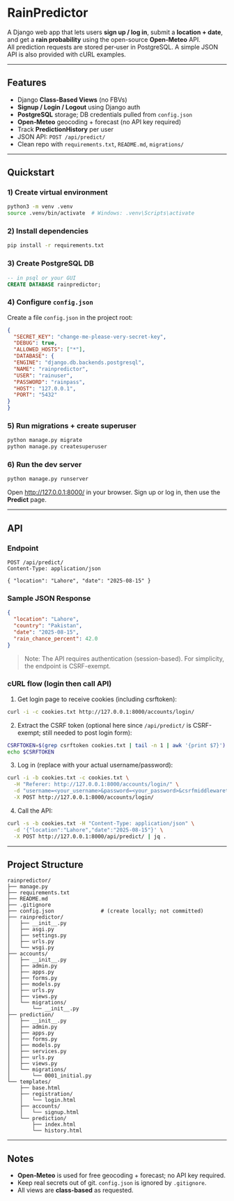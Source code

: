# RainPredictor

A Django web app that lets users **sign up / log in**, submit a **location + date**, and get a **rain probability** using the open-source **Open‑Meteo** API.  
All prediction requests are stored per‑user in PostgreSQL. A simple JSON API is also provided with cURL examples.

---

## Features

- Django **Class-Based Views** (no FBVs)
- **Signup / Login / Logout** using Django auth
- **PostgreSQL** storage; DB credentials pulled from `config.json`
- **Open‑Meteo** geocoding + forecast (no API key required)
- Track **PredictionHistory** per user
- JSON API: `POST /api/predict/`
- Clean repo with `requirements.txt`, `README.md`, `migrations/`

---

## Quickstart

### 1) Create virtual environment
```bash
python3 -m venv .venv
source .venv/bin/activate  # Windows: .venv\Scripts\activate
```

### 2) Install dependencies
```bash
pip install -r requirements.txt
```

### 3) Create PostgreSQL DB
```sql
-- in psql or your GUI
CREATE DATABASE rainpredictor;
```

### 4) Configure `config.json`
Create a file `config.json` in the project root:
```json
{
  "SECRET_KEY": "change-me-please-very-secret-key",
  "DEBUG": true,
  "ALLOWED_HOSTS": ["*"],
  "DATABASE": {
  "ENGINE": "django.db.backends.postgresql",
  "NAME": "rainpredictor",
  "USER": "rainuser",
  "PASSWORD": "rainpass",
  "HOST": "127.0.0.1",
  "PORT": "5432"
}
}
```

### 5) Run migrations + create superuser
```bash
python manage.py migrate
python manage.py createsuperuser
```

### 6) Run the dev server
```bash
python manage.py runserver
```

Open http://127.0.0.1:8000/ in your browser. Sign up or log in, then use the **Predict** page.

---

## API

### Endpoint
```
POST /api/predict/
Content-Type: application/json

{ "location": "Lahore", "date": "2025-08-15" }
```

### Sample JSON Response
```json
{
  "location": "Lahore",
  "country": "Pakistan",
  "date": "2025-08-15",
  "rain_chance_percent": 42.0
}
```

> Note: The API requires authentication (session-based). For simplicity, the endpoint is CSRF-exempt.

### cURL flow (login then call API)

1) Get login page to receive cookies (including csrftoken):

```bash
curl -i -c cookies.txt http://127.0.0.1:8000/accounts/login/
```

2) Extract the CSRF token (optional here since `/api/predict/` is CSRF-exempt; still needed to post login form):

```bash
CSRFTOKEN=$(grep csrftoken cookies.txt | tail -n 1 | awk '{print $7}')
echo $CSRFTOKEN
```

3) Log in (replace with your actual username/password):

```bash
curl -i -b cookies.txt -c cookies.txt \
  -H "Referer: http://127.0.0.1:8000/accounts/login/" \
  -d "username=<your_username>&password=<your_password>&csrfmiddlewaretoken=$CSRFTOKEN" \
  -X POST http://127.0.0.1:8000/accounts/login/
```

4) Call the API:

```bash
curl -s -b cookies.txt -H "Content-Type: application/json" \
  -d '{"location":"Lahore","date":"2025-08-15"}' \
  -X POST http://127.0.0.1:8000/api/predict/ | jq .
```

---

## Project Structure

```
rainpredictor/
├── manage.py
├── requirements.txt
├── README.md
├── .gitignore
├── config.json               # (create locally; not committed)
├── rainpredictor/
│   ├── __init__.py
│   ├── asgi.py
│   ├── settings.py
│   ├── urls.py
│   └── wsgi.py
├── accounts/
│   ├── __init__.py
│   ├── admin.py
│   ├── apps.py
│   ├── forms.py
│   ├── models.py
│   ├── urls.py
│   ├── views.py
│   └── migrations/
│       └── __init__.py
├── prediction/
│   ├── __init__.py
│   ├── admin.py
│   ├── apps.py
│   ├── forms.py
│   ├── models.py
│   ├── services.py
│   ├── urls.py
│   ├── views.py
│   └── migrations/
│       └── 0001_initial.py
└── templates/
    ├── base.html
    ├── registration/
    │   └── login.html
    ├── accounts/
    │   └── signup.html
    └── prediction/
        ├── index.html
        └── history.html
```

---

## Notes

- **Open‑Meteo** is used for free geocoding + forecast; no API key required.
- Keep real secrets out of git. `config.json` is ignored by `.gitignore`.
- All views are **class-based** as requested.
